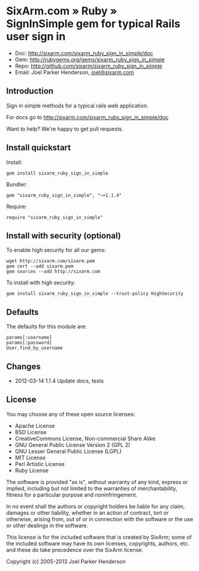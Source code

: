 # SixArm.com » Ruby » <br> SignInSimple gem for typical Rails user sign in

* Doc: <http://sixarm.com/sixarm_ruby_sign_in_simple/doc>
* Gem: <http://rubygems.org/gems/sixarm_ruby_sign_in_simple>
* Repo: <http://github.com/sixarm/sixarm_ruby_sign_in_simple>
* Email: Joel Parker Henderson, <joel@sixarm.com>


## Introduction

Sign in simple methods for a typical rails web application.

For docs go to <http://sixarm.com/sixarm_ruby_sign_in_simple/doc>

Want to help? We're happy to get pull requests.


## Install quickstart

Install:

    gem install sixarm_ruby_sign_in_simple

Bundler:

    gem "sixarm_ruby_sign_in_simple", "~>1.1.4"

Require:

    require "sixarm_ruby_sign_in_simple"


## Install with security (optional)

To enable high security for all our gems:

    wget http://sixarm.com/sixarm.pem
    gem cert --add sixarm.pem
    gem sources --add http://sixarm.com

To install with high security:

    gem install sixarm_ruby_sign_in_simple --trust-policy HighSecurity


## Defaults

The defaults for this module are:

    params[:username]
    params[:password]
    User.find_by_username


## Changes

* 2012-03-14 1.1.4 Update docs, tests


## License

You may choose any of these open source licenses:

  * Apache License
  * BSD License
  * CreativeCommons License, Non-commercial Share Alike
  * GNU General Public License Version 2 (GPL 2)
  * GNU Lesser General Public License (LGPL)
  * MIT License
  * Perl Artistic License
  * Ruby License

The software is provided "as is", without warranty of any kind, 
express or implied, including but not limited to the warranties of 
merchantability, fitness for a particular purpose and noninfringement. 

In no event shall the authors or copyright holders be liable for any 
claim, damages or other liability, whether in an action of contract, 
tort or otherwise, arising from, out of or in connection with the 
software or the use or other dealings in the software.

This license is for the included software that is created by SixArm;
some of the included software may have its own licenses, copyrights, 
authors, etc. and these do take precedence over the SixArm license.

Copyright (c) 2005-2013 Joel Parker Henderson
